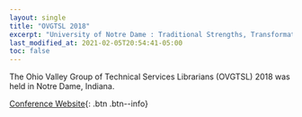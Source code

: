 ```yaml
---
layout: single
title: "OVGTSL 2018"
excerpt: "University of Notre Dame : Traditional Strengths, Transformational Growth"
last_modified_at: 2021-02-05T20:54:41-05:00
toc: false
---
```


The Ohio Valley Group of Technical Services Librarians (OVGTSL) 2018 was held in Notre Dame, Indiana.

[Conference Website](https://wayback.archive-it.org/11102/20180927174216/https://events.library.nd.edu/ovgtsl2018/){: .btn .btn--info}
